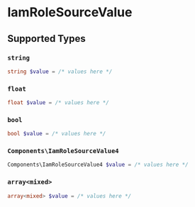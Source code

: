 # IamRoleSourceValue


## Supported Types

### `string`

```php
string $value = /* values here */
```

### `float`

```php
float $value = /* values here */
```

### `bool`

```php
bool $value = /* values here */
```

### `Components\IamRoleSourceValue4`

```php
Components\IamRoleSourceValue4 $value = /* values here */
```

### `array<mixed>`

```php
array<mixed> $value = /* values here */
```

